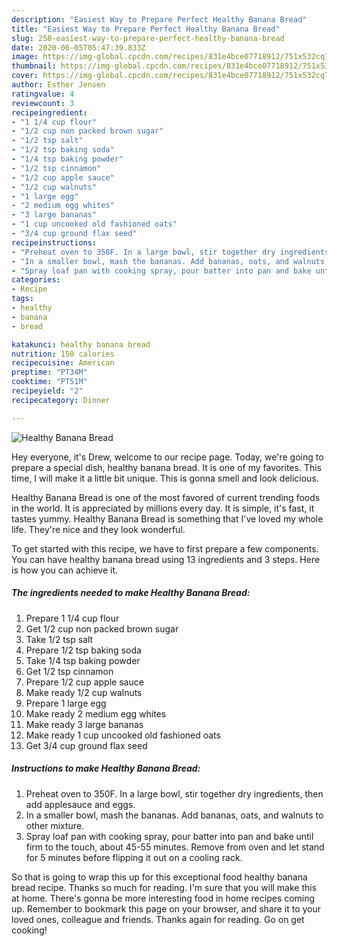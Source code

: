 ```yaml
---
description: "Easiest Way to Prepare Perfect Healthy Banana Bread"
title: "Easiest Way to Prepare Perfect Healthy Banana Bread"
slug: 258-easiest-way-to-prepare-perfect-healthy-banana-bread
date: 2020-06-05T05:47:39.833Z
image: https://img-global.cpcdn.com/recipes/831e4bce07718912/751x532cq70/healthy-banana-bread-recipe-main-photo.jpg
thumbnail: https://img-global.cpcdn.com/recipes/831e4bce07718912/751x532cq70/healthy-banana-bread-recipe-main-photo.jpg
cover: https://img-global.cpcdn.com/recipes/831e4bce07718912/751x532cq70/healthy-banana-bread-recipe-main-photo.jpg
author: Esther Jensen
ratingvalue: 4
reviewcount: 3
recipeingredient:
- "1 1/4 cup flour"
- "1/2 cup non packed brown sugar"
- "1/2 tsp salt"
- "1/2 tsp baking soda"
- "1/4 tsp baking powder"
- "1/2 tsp cinnamon"
- "1/2 cup apple sauce"
- "1/2 cup walnuts"
- "1 large egg"
- "2 medium egg whites"
- "3 large bananas"
- "1 cup uncooked old fashioned oats"
- "3/4 cup ground flax seed"
recipeinstructions:
- "Preheat oven to 350F. In a large bowl, stir together dry ingredients, then add applesauce and eggs."
- "In a smaller bowl, mash the bananas. Add bananas, oats, and walnuts to other mixture."
- "Spray loaf pan with cooking spray, pour batter into pan and bake until firm to the touch, about 45-55 minutes. Remove from oven and let stand for 5 minutes before flipping it out on a cooling rack."
categories:
- Recipe
tags:
- healthy
- banana
- bread

katakunci: healthy banana bread 
nutrition: 150 calories
recipecuisine: American
preptime: "PT34M"
cooktime: "PT51M"
recipeyield: "2"
recipecategory: Dinner

---
```



![Healthy Banana Bread](https://img-global.cpcdn.com/recipes/831e4bce07718912/751x532cq70/healthy-banana-bread-recipe-main-photo.jpg)

Hey everyone, it's Drew, welcome to our recipe page. Today, we're going to prepare a special dish, healthy banana bread. It is one of my favorites. This time, I will make it a little bit unique. This is gonna smell and look delicious.

Healthy Banana Bread is one of the most favored of current trending foods in the world. It is appreciated by millions every day. It is simple, it's fast, it tastes yummy. Healthy Banana Bread is something that I've loved my whole life. They're nice and they look wonderful.




To get started with this recipe, we have to first prepare a few components. You can have healthy banana bread using 13 ingredients and 3 steps. Here is how you can achieve it.

##### The ingredients needed to make Healthy Banana Bread:

1. Prepare 1 1/4 cup flour
1. Get 1/2 cup non packed brown sugar
1. Take 1/2 tsp salt
1. Prepare 1/2 tsp baking soda
1. Take 1/4 tsp baking powder
1. Get 1/2 tsp cinnamon
1. Prepare 1/2 cup apple sauce
1. Make ready 1/2 cup walnuts
1. Prepare 1 large egg
1. Make ready 2 medium egg whites
1. Make ready 3 large bananas
1. Make ready 1 cup uncooked old fashioned oats
1. Get 3/4 cup ground flax seed




##### Instructions to make Healthy Banana Bread:

1. Preheat oven to 350F. In a large bowl, stir together dry ingredients, then add applesauce and eggs.
1. In a smaller bowl, mash the bananas. Add bananas, oats, and walnuts to other mixture.
1. Spray loaf pan with cooking spray, pour batter into pan and bake until firm to the touch, about 45-55 minutes. Remove from oven and let stand for 5 minutes before flipping it out on a cooling rack.




So that is going to wrap this up for this exceptional food healthy banana bread recipe. Thanks so much for reading. I'm sure that you will make this at home. There's gonna be more interesting food in home recipes coming up. Remember to bookmark this page on your browser, and share it to your loved ones, colleague and friends. Thanks again for reading. Go on get cooking!
